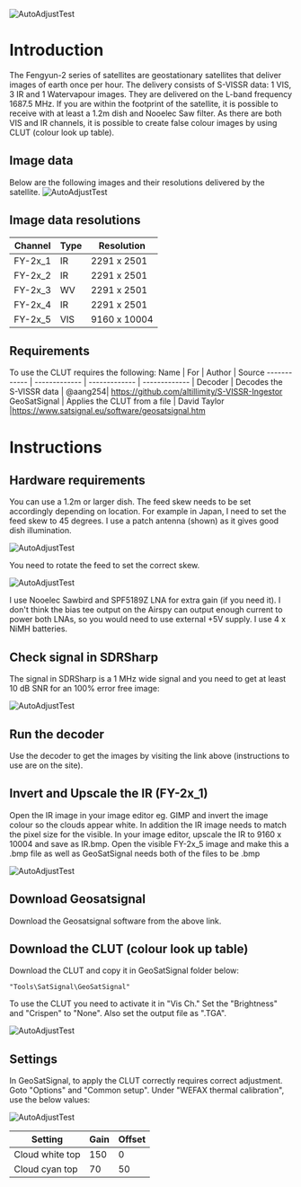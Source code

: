 ![AutoAdjustTest](images/title.png)
# Introduction

The Fengyun-2 series of satellites are geostationary satellites that deliver images of earth once per hour. The delivery consists of S-VISSR data: 1 VIS, 3 IR and 1 Watervapour images. They are delivered on the L-band frequency 1687.5 MHz. If you are within the footprint of the satellite, it is possible to receive with at least a 1.2m dish and Nooelec Saw filter.
As there are both VIS and IR channels, it is possible to create false colour images by using CLUT (colour look up table).

## Image data
Below are the following images and their resolutions delivered by the satellite.
![AutoAdjustTest](images/FY_images.png)

## Image data resolutions
Channel | Type | Resolution |
------------ | ------------- | ------------- |
FY-2x_1 | IR | 2291 x 2501
FY-2x_2 | IR | 2291 x 2501
FY-2x_3 | WV | 2291 x 2501
FY-2x_4 | IR | 2291 x 2501
FY-2x_5 | VIS | 9160 x 10004

## Requirements
To use the CLUT requires the following:
Name | For | Author | Source
------------ | ------------- | ------------- | ------------- |
Decoder | Decodes the S-VISSR data | @aang254| https://github.com/altillimity/S-VISSR-Ingestor
GeoSatSignal | Applies the CLUT from a file | David Taylor |https://www.satsignal.eu/software/geosatsignal.htm
# Instructions
## Hardware requirements
You can use a 1.2m or larger dish. The feed skew needs to be set accordingly depending on location. For example in Japan, I need to set the feed skew to 45 degrees.
I use a patch antenna (shown) as it gives good dish illumination.

![AutoAdjustTest](images/dimension.png)

You need to rotate the feed to set the correct skew.

![AutoAdjustTest](images/skew.png)

I use Nooelec Sawbird and SPF5189Z LNA for extra gain (if you need it). I don't think the bias tee output on the Airspy can output enough current to power both LNAs, so you would need to use external +5V supply. I use 4 x NiMH batteries.
## Check signal in SDRSharp
The signal in SDRSharp is a 1 MHz wide signal and you need to get at least 10 dB SNR for an 100% error free image:

![AutoAdjustTest](images/level_patch.png)

## Run the decoder
Use the decoder to get the images by visiting the link above (instructions to use are on the site).

## Invert and Upscale the IR (FY-2x_1)

Open the IR image in your image editor eg. GIMP and invert the image colour so the clouds appear white. In addition the IR image needs to match the pixel size for the visible. In your image editor, upscale the IR to 9160 x 10004 and save as IR.bmp.
Open the visible FY-2x_5 image and make this a .bmp file as well as GeoSatSignal needs both of the files to be .bmp

![AutoAdjustTest](images/IR_invert.png)

## Download Geosatsignal
Download the Geosatsignal software from the above link.

## Download the CLUT (colour look up table)
Download the CLUT and copy it in GeoSatSignal folder below: 
```
"Tools\SatSignal\GeoSatSignal"
```
To use the CLUT you need to activate it in "Vis Ch." Set the "Brightness" and "Crispen" to "None".
Also set the output file as ".TGA".

![AutoAdjustTest](images/JobSetup.png)

## Settings
In GeoSatSignal, to apply the CLUT correctly requires correct adjustment. Goto "Options" and "Common setup". Under "WEFAX thermal calibration", use the below values:

![AutoAdjustTest](images/Calibration.png)

Setting | Gain | Offset |
------------ | ------------- | ------------- |
Cloud white top| 150 | 0 |
Cloud cyan top | 70 | 50 |

## 

